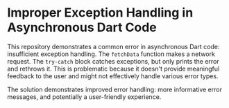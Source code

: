 # Improper Exception Handling in Asynchronous Dart Code

This repository demonstrates a common error in asynchronous Dart code: insufficient exception handling. The `fetchData` function makes a network request.  The `try-catch` block catches exceptions, but only prints the error and rethrows it.  This is problematic because it doesn't provide meaningful feedback to the user and might not effectively handle various error types.

The solution demonstrates improved error handling: more informative error messages, and potentially a user-friendly experience.
